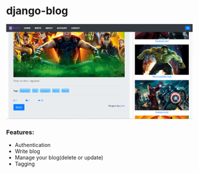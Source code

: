 # django-blog

<img src="project_img.png">

### Features:
  - Authentication
  - Write blog
  - Manage your blog(delete or update)
  - Tagging
